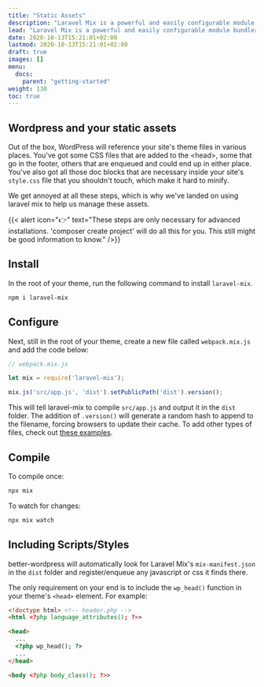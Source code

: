 ```yaml
---
title: "Static Assets"
description: "Laravel Mix is a powerful and easily configurable module bundler."
lead: "Laravel Mix is a powerful and easily configurable module bundler."
date: 2020-10-13T15:21:01+02:00
lastmod: 2020-10-13T15:21:01+02:00
draft: true
images: []
menu:
  docs:
    parent: "getting-started"
weight: 130
toc: true
---
```


## Wordpress and your static assets

Out of the box, WordPress will reference your site's theme files in various places. You've got some CSS files that are added to the &lt;head&gt;, some that go in the footer, others that are enqueued and could end up in either place. You've also got all those doc blocks that are necessary inside your site's `style.css` file that you shouldn't touch, which make it hard to minify.

We get annoyed at all these steps, which is why we've landed on using laravel mix to help us manage these assets.

{{< alert icon="👉" text="These steps are only necessary for advanced installations. 'composer create project' will do all this for you. This still might be good information to know." />}}


## Install

In the root of your theme, run the following command to install `laravel-mix`.

```bash
npm i laravel-mix
```

## Configure

Next, still in the root of your theme, create a new file called `webpack.mix.js` and add the code below:

```js
// webpack.mix.js

let mix = require('laravel-mix');

mix.js('src/app.js', 'dist').setPublicPath('dist').version();
```

This will tell laravel-mix to compile `src/app.js` and output it in the `dist` folder. The addition of `.version()` will generate a random hash to append to the filename, forcing browsers to update their cache. To add other types of files, check out [these examples](https://laravel-mix.com/docs/6.0/examples).

## Compile

To compile once:

```bash
npx mix
```

To watch for changes:
```bash
npx mix watch
```

## Including Scripts/Styles

better-wordpress will automatically look for Laravel Mix's `mix-manifest.json` in the `dist` folder and register/enqueue any javascript or css it finds there.

The only requirement on your end is to include the `wp_head()` function in your theme's `<head>` element. For example:

```html
<!doctype html> <!-- header.php -->
<html <?php language_attributes(); ?>>

<head>
  ...
  <?php wp_head(); ?>
  ...
</head>

<body <?php body_class(); ?>>
```


